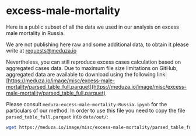 # excess-male-mortality
Here is a public subset of all the data we used in our analysis on excess male mortality in Russia.
​

We are not publishing here raw and some additional data, to obtain it please write at requests@meduza.io
​

Nevertheless, you can still reproduce excess cases calculation based on aggregated cases data. 
Due to maximum file size limitations on GitHub, aggregated data are available to download using the following link:   
[https://meduza.io/image/misc/excess-male-mortality/parsed_table_full.parquet](https://meduza.io/image/misc/excess-male-mortality/parsed_table_full.parquet)
​

Please consult `meduza-excess-male-mortality-Russia.ipynb` for the particulars of our method. 
In order to use this file you need to copy the file `parsed_table_full.parquet` into `data/out/`:
​
```bash
wget https://meduza.io/image/misc/excess-male-mortality/parsed_table_full.parquet -O data/out/parsed_table_full.parquet
```
